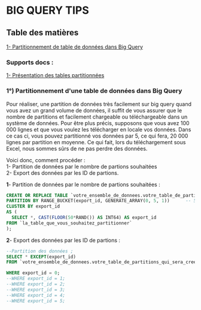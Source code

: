 # BIG QUERY TIPS

## Table des matières
[1- Partitionnement de table de données dans Big Query](https://cloud.google.com/bigquery/docs/partitioned-tables?hl=fr)    

### Supports docs : 
[1- Présentation des tables partitionnées](https://cloud.google.com/bigquery/docs/partitioned-tables?hl=fr)  


### 1°) Partitionnement d'une table de données dans Big Query  
Pour réaliser, une partition de données très facilement sur big query quand vous avez un grand volume de données, il suffit de vous assurer que le nombre de partitions et facilement chargeable ou téléchargeable dans un système de données.
Pour être plus précis, supposons que vous avez 100 000 lignes et que vous voulez les télécharger en locale vos données. Dans ce cas ci, vous pouvez partitionné vos données par 5, ce qui fera, 20 000 lignes par partition en moyenne.
Ce qui fait, lors du téléchargement sous Excel, nous sommes sûrs de ne pas perdre des données.  

Voici donc, comment procéder :   
1- Partition de données par le nombre de partions souhaitées  
2- Export des données par les ID de partions.

**1**- Partition de données par le nombre de partions souhaitées :  
```sql
CREATE OR REPLACE TABLE `votre_ensemble_de_donnees.votre_table_de_partitions_qui_sera_creer`
PARTITION BY RANGE_BUCKET(export_id, GENERATE_ARRAY(0, 5, 1))      -- 5 : N, Le nombre de partitions est (N-1) <--> 5-1
CLUSTER BY export_id
AS (
  SELECT *, CAST(FLOOR(50*RAND()) AS INT64) AS export_id
FROM `la_table_que_vous_souhaitez_partitionner`
);
```  

**2**- Export des données par les ID de partions :
```sql
--Partition des données ;
SELECT * EXCEPT(export_id)
FROM `votre_ensemble_de_donnees.votre_table_de_partitions_qui_sera_creer`

WHERE export_id = 0;  
--WHERE export_id = 1;  
--WHERE export_id = 2;  
--WHERE export_id = 3;  
--WHERE export_id = 4;  
--WHERE export_id = 5;    
```



